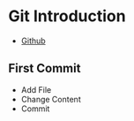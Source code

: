 # Git Introduction
* [Github](https://github.com)

## First Commit
* Add File
* Change Content
* Commit
